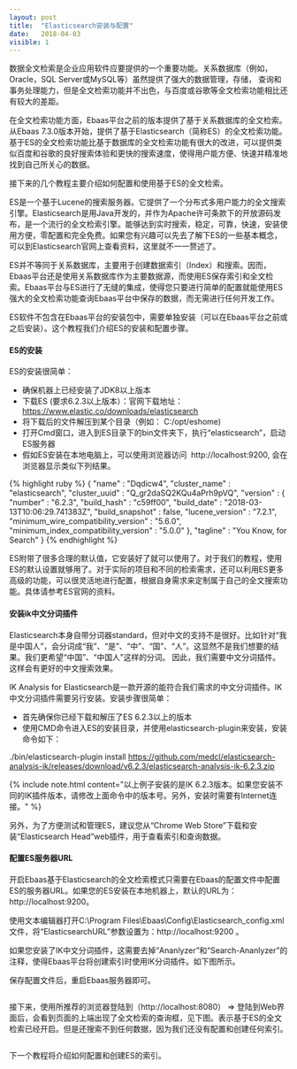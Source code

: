 ```yaml
---
layout: post
title:  "Elasticsearch安装与配置"
date:   2018-04-03
visible: 1
---
```


数据全文检索是企业应用软件应要提供的一个重要功能。关系数据库（例如，Oracle，SQL Server或MySQL等）虽然提供了强大的数据管理，存储，
查询和事务处理能力，但是全文检索功能并不出色，与百度或谷歌等全文检索功能相比还有较大的差距。

在全文检索功能方面，Ebaas平台之前的版本提供了基于关系数据库的全文检索。从Ebaas 7.3.0版本开始，提供了基于Elasticsearch（简称ES）的全文检索功能。基于ES的全文检索功能比基于数据库的全文检索功能有很大的改进，可以提供类似百度和谷歌的良好搜索体验和更快的搜索速度，使得用户能方便、快速并精准地找到自己所关心的数据。

接下来的几个教程主要介绍如何配置和使用基于ES的全文检索。

ES是一个基于Lucene的搜索服务器。它提供了一个分布式多用户能力的全文搜索引擎。Elasticsearch是用Java开发的，并作为Apache许可条款下的开放源码发布，是一个流行的全文检索引擎。能够达到实时搜索，稳定，可靠，快速，安装使用方便，零配置和完全免费。如果您有兴趣可以先去了解下ES的一些基本概念，可以到Elasticsearch官网上查看资料，这里就不一一赘述了。

ES并不等同于关系数据库，主要用于创建数据索引（Index）和搜索。因而，Ebaas平台还是使用关系数据库作为主要数据源，而使用ES保存索引和全文检索。Ebaas平台与ES进行了无缝的集成，使得您只要进行简单的配置就能使用ES强大的全文检索功能查询Ebaas平台中保存的数据，而无需进行任何开发工作。

ES软件不包含在Ebaas平台的安装包中，需要单独安装（可以在Ebaas平台之前或之后安装）。这个教程我们介绍ES的安装和配置步骤。

#### ES的安装

ES的安装很简单：

* 确保机器上已经安装了JDK8以上版本
* 下载ES (要求6.2.3以上版本）：官网下载地址：<a class='post-link' href='https://www.elastic.co/downloads/elasticsearch'>https://www.elastic.co/downloads/elasticsearch</a> 
* 将下载后的文件解压到某个目录（例如： C:/opt/eshome)
* 打开Cmd窗口，进入到ES目录下的bin文件夹下，执行“elasticsearch”，启动ES服务器
* 假如ES安装在本地电脑上，可以使用浏览器访问  http://localhost:9200, 会在浏览器显示类似下列结果。

{% highlight ruby %}
{
  "name" : "Dqdicw4",
  "cluster_name" : "elasticsearch",
  "cluster_uuid" : "Q_gr2daSQ2KQu4aPrh9pVQ",
  "version" : {
    "number" : "6.2.3",
    "build_hash" : "c59ff00",
    "build_date" : "2018-03-13T10:06:29.741383Z",
    "build_snapshot" : false,
    "lucene_version" : "7.2.1",
    "minimum_wire_compatibility_version" : "5.6.0",
    "minimum_index_compatibility_version" : "5.0.0"
  },
  "tagline" : "You Know, for Search"
}
{% endhighlight %}

ES附带了很多合理的默认值，它安装好了就可以使用了。对于我们的教程，使用ES的默认设置就够用了。对于实际的项目和不同的检索需求，还可以利用ES更多高级的功能，可以很灵活地进行配置，根据自身需求来定制属于自己的全文搜索功能。具体请参考ES官网的资料。

#### 安装ik中文分词插件

Elasticsearch本身自带分词器standard，但对中文的支持不是很好。比如针对“我是中国人”，会分词成“我”、“是”、“中”、“国”、“人”。这显然不是我们想要的结果。我们更希望“中国”、“中国人”这样的分词。 因此，我们需要中文分词插件。这样会有更好的中文搜索效果。

IK Analysis for Elasticsearch是一款开源的能符合我们需求的中文分词插件。IK中文分词插件需要另行安装。安装步骤很简单：

* 首先确保你已经下载和解压了ES 6.2.3以上的版本
* 使用CMD命令进入ES的安装目录，并使用elasticsearch-plugin来安装，安装命令如下：

./bin/elasticsearch-plugin install https://github.com/medcl/elasticsearch-analysis-ik/releases/download/v6.2.3/elasticsearch-analysis-ik-6.2.3.zip

{% include note.html content="以上例子安装的是IK 6.2.3版本。如果您安装不同的IK插件版本，请修改上面命令中的版本号。另外，安装时需要有Internet连接。" %}

另外，为了方便测试和管理ES，建议您从“Chrome Web Store”下载和安装“Elasticsearch Head”web插件，用于查看索引和查询数据。

#### 配置ES服务器URL

开启Ebaas基于Elasticsearch的全文检索模式只需要在Ebaas的配置文件中配置ES的服务器URL。如果您的ES安装在本地机器上，默认的URL为： http://localhost:9200。

使用文本编辑器打开C:\Program Files\Ebaas\Config\Elasticsearch_config.xml文件，将“ElasticsearchURL”参数设置为：http://localhost:9200 。

如果您安装了IK中文分词插件，这需要去掉“Ananlyzer”和“Search-Ananlyzer”的注释，使得Ebaas平台将创建索引时使用IK分词插件。如下图所示。

保存配置文件后，重启Ebaas服务器即可。

<img src="{{'/assets/img/2018-4-3-configfile.png' | prepend: site.baseurl }}" alt="">

接下来，使用所推荐的浏览器登陆到（http://localhost:8080） => 登陆到Web界面后，会看到页面的上端出现了全文检索的查询框，见下图。表示基于ES的全文检索已经开启。但是还搜索不到任何数据，因为我们还没有配置和创建任何索引。

<img src="{{'/assets/img/2018-4-3-fulltextsearch.png' | prepend: site.baseurl }}" alt="">

下一个教程将介绍如何配置和创建ES的索引。

